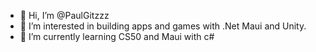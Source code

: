 - 👋 Hi, I’m @PaulGitzzz
- 👀 I’m interested in building apps and games with .Net Maui and Unity.
- 🌱 I’m currently learning CS50 and Maui with c# 

<!---
PaulGitzzz/PaulGitzzz is a ✨ special ✨ repository because its `README.md` (this file) appears on your GitHub profile.
You can click the Preview link to take a look at your changes.
--->

